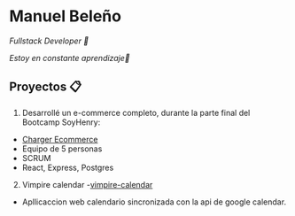 # Manuel Beleño

_Fullstack Developer 🚀_

_Estoy en constante aprendizaje🌱_

## Proyectos 📋

1. Desarrollé un e-commerce completo, durante la parte final del Bootcamp SoyHenry:

- [Charger Ecommerce](https://github.com/msebass1/charger-ecommerce) 
- Equipo de 5 personas
- SCRUM
- React, Express, Postgres

2. Vimpire calendar
-[vimpire-calendar](https://github.com/msebass1/Vimpare-Calendar)
- Apllicaccion web calendario sincronizada con la api de google calendar.
<!--
**msebass1/msebass1** is a ✨ _special_ ✨ repository because its `README.md` (this file) appears on your GitHub profile.

Here are some ideas to get you started:

- 🔭 I’m currently working on ...
- 🌱 I’m currently learning ...
- 👯 I’m looking to collaborate on ...
- 🤔 I’m looking for help with ...
- 💬 Ask me about ...
- 📫 How to reach me: ...
- 😄 Pronouns: ...
- ⚡ Fun fact: ...
-->
